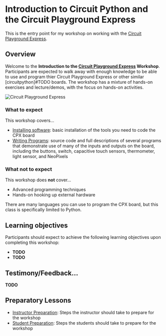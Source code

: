 # Introduction to Circuit Python and the Circuit Playground Express

This is the entry point for my workshop on working with the [Circuit Playground Express](https://learn.adafruit.com/adafruit-circuit-playground-express/overview).

## Overview

Welcome to the **Introduction to the [Circuit Playground Express](https://learn.adafruit.com/adafruit-circuit-playground-express/overview) Workshop**. Participants are expected to walk away with enough knowledge to be able to use and program thier Circuit Playground Express or other similar [circuitpython]#TODO boards. The workshop has a mixture of hands-on exercises and lecture/demos, with the focus on hands-on activities.

<img src="https://cdn-shop.adafruit.com/970x728/3333-00.jpg" alt="Circuit Playground Express" style="max-width: 100%;">


### What to expect

This workshop covers...


* [Installing software](./installing_tools.md): basic installation of the tools you need to code the CPX board
* [Writing Programs](./example_01.md): source code and full descriptions of several programs that demonstrate use of many of the inputs and outputs on the board, including the buttons, switch, capacitive touch sensors, thermometer, light sensor, and NeoPixels


### What not to expect

This workshop does **not** cover...

* Advanced programming techniques
* Hands-on hooking up external hardware

There are many languages you can use to program the CPX board, but this class is specifically limited to Python.


## Learning objectives

Participants should expect to achieve the following learning objectives upon completing this workshop:

* **TODO**
* **TODO**

## Testimony/Feedback...

**TODO**


## Preparatory Lessons

* [Instructor Preparation](./prereq_instructor.md): Steps the instructor should take to prepare for the workshop
* [Student Preparation](./prereq_student.md): Steps the students should take to prepare for the workshop
